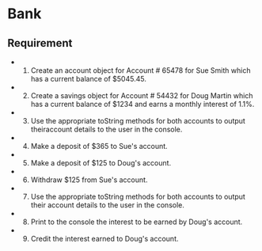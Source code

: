# Bank

## Requirement
- 1. Create an account object for Account # 65478 for Sue Smith which has a current balance of $5045.45.
 
- 2. Create a savings object for Account # 54432 for Doug Martin which has a current balance of $1234 and earns a monthly interest of 1.1%.

- 3. Use the appropriate toString methods for both accounts to output theiraccount details to the user in the console.

- 4. Make a deposit of $365 to Sue's account.

- 5. Make a deposit of $125 to Doug's account.
 
- 6. Withdraw $125 from Sue's account.

- 7. Use the appropriate toString methods for both accounts to output their account details to the user in the console.
 
- 8. Print to the console the interest to be earned by Doug's account.

- 9. Credit the interest earned to Doug's account. 
